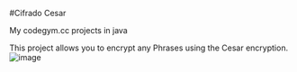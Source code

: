 #Cifrado Cesar

My codegym.cc projects in java

This project allows you to encrypt any Phrases using the Cesar encryption.
![image](https://github.com/josshare/cifrado_cesar/assets/36396116/fa495ef0-6ead-4fb1-878a-1242af54d031)
